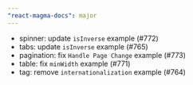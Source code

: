 ```yaml
---
"react-magma-docs": major
---
```


- spinner: update `isInverse` example (#772)
- tabs: update `isInverse` example (#765)
- pagination: fix `Handle Page Change` example (#773)
- table: fix `minWidth` example (#771)
- tag: remove `internationalization` example (#764)